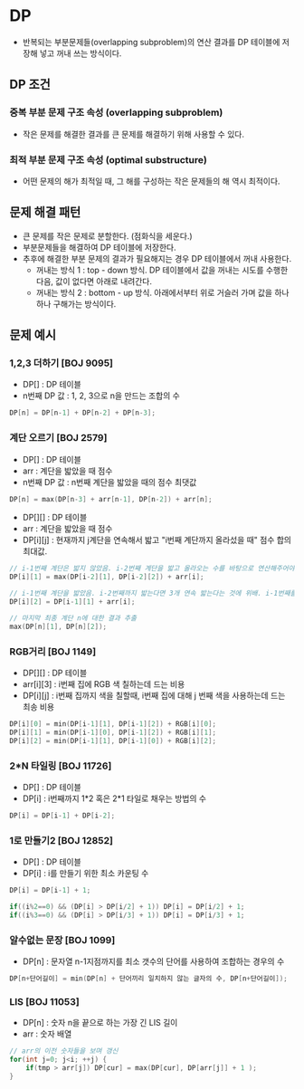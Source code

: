 # DP

- 반복되는 부분문제들(overlapping subproblem)의 연산 결과를 DP 테이블에 저장해 넣고 꺼내 쓰는 방식이다.

## DP 조건

### 중복 부분 문제 구조 속성 (overlapping subproblem)

- 작은 문제를 해결한 결과를 큰 문제를 해결하기 위해 사용할 수 있다.

### 최적 부분 문제 구조 속성 (optimal substructure)

- 어떤 문제의 해가 최적일 때, 그 해를 구성하는 작은 문제들의 해 역시 최적이다.

## 문제 해결 패턴

- 큰 문제를 작은 문제로 분할한다. (점화식을 세운다.)
- 부분문제들을 해결하여 DP 테이블에 저장한다.
- 추후에 해결한 부분 문제의 결과가 필요해지는 경우 DP 테이블에서 꺼내 사용한다.
    - 꺼내는 방식 1 : top - down 방식. DP 테이블에서 값을 꺼내는 시도를 수행한 다음, 값이 없다면 아래로 내려간다.
    - 꺼내는 방식 2 : bottom - up 방식. 아래에서부터 위로 거슬러 가며 값을 하나 하나 구해가는 방식이다.

## 문제 예시

###  1,2,3 더하기 [BOJ 9095] 

- DP[] : DP 테이블
- n번째 DP 값 : 1, 2, 3으로 n을 만드는 조합의 수

```cpp
DP[n] = DP[n-1] + DP[n-2] + DP[n-3];
```

### 계단 오르기 [BOJ 2579]

- DP[] : DP 테이블
- arr : 계단을 밟았을 때 점수
- n번째 DP 값 : n번째 계단을 밟았을 때의 점수 최댓값

```cpp
DP[n] = max(DP[n-3] + arr[n-1], DP[n-2]) + arr[n];
```

- DP[][] : DP 테이블
- arr : 계단을 밟았을 때 점수
- DP[i][j] : 현재까지 j계단을 연속해서 밟고 "i번째 계단까지 올라섰을 때" 점수 합의 최대값.

```cpp
// i-1번째 계단은 밟지 않았음. i-2번째 계단을 밟고 올라오는 수를 바탕으로 연산해주어야 함.
DP[i][1] = max(DP[i-2][1], DP[i-2][2]) + arr[i];

// i-1번째 계단을 밟았음. i-2번째까지 밟는다면 3개 연속 밟는다는 것에 위배. i-1번째를 바탕으로 연산해주어야 함.
DP[i][2] = DP[i-1][1] + arr[i];

// 마지막 최종 계단 n에 대한 결과 추출
max(DP[n][1], DP[n][2]);
```

### RGB거리 [BOJ 1149]

- DP[][] : DP 테이블
- arr[i][3] : i번째 집에 RGB 색 칠하는데 드는 비용
- DP[i][j] : i번째 집까지 색을 칠할때, i번째 집에 대해 j 번째 색을 사용하는데 드는 최송 비용

```cpp
DP[i][0] = min(DP[i-1][1], DP[i-1][2]) + RGB[i][0];
DP[i][1] = min(DP[i-1][0], DP[i-1][2]) + RGB[i][1];
DP[i][2] = min(DP[i-1][1], DP[i-1][0]) + RGB[i][2];
``` 

### 2\*N 타일링 [BOJ 11726]

- DP[] : DP 테이블
- DP[i] : i번째까지 1\*2 혹은 2\*1 타일로 채우는 방법의 수

```cpp
DP[i] = DP[i-1] + DP[i-2];
```

### 1로 만들기2 [BOJ 12852]

- DP[] : DP 테이블
- DP[i] : i를 만들기 위한 최소 카운팅 수

```cpp
DP[i] = DP[i-1] + 1;

if((i%2==0) && (DP[i] > DP[i/2] + 1)) DP[i] = DP[i/2] + 1;
if((i%3==0) && (DP[i] > DP[i/3] + 1)) DP[i] = DP[i/3] + 1;
```

### 알수없는 문장 [BOJ 1099]

- DP[n] : 문자열 n-1지점까지를 최소 갯수의 단어를 사용하여 조합하는 경우의 수

```cpp
DP[n+단어길이] = min(DP[n] + 단어끼리 일치하지 않는 글자의 수, DP[n+단어길이]);
```

### LIS [BOJ 11053]

- DP[n] : 숫자 n을 끝으로 하는 가장 긴 LIS 길이
- arr : 숫자 배열

```cpp
// arr의 이전 숫자들을 보며 갱신
for(int j=0; j<i; ++j) {
    if(tmp > arr[j]) DP[cur] = max(DP[cur], DP[arr[j]] + 1 );
}
```
